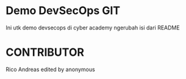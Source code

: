 # Demo DevSecOps GIT
Ini utk demo devsecops di cyber academy
ngerubah isi dari README

# CONTRIBUTOR
Rico Andreas
edited by anonymous
